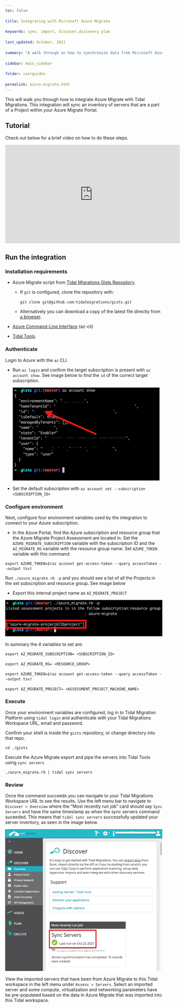 ```yaml
---
toc: false

title: Integrating with Microsoft Azure Migrate

keywords: sync, import, discover,discovery plan

last_updated: October, 2021

summary: "A walk through on how to synchronize data from Microsoft Azure Migrate with Tidal Migrations Platform."

sidebar: main_sidebar

folder: userguides

permalink: azure-migrate.html
---
```


This will walk you through how to integrate Azure Migrate with Tidal Migrations. This integration will sync an inventory of servers that are a part of a Project within your Azure Migrate Portal.

## Tutorial

Check out below for a brief video on how to do these steps.

<div>

  <iframe width="560" height="315" src="https://www.youtube.com/embed/_ERzDACKWgw" title="YouTube video player" frameborder="0" allow="accelerometer; autoplay; clipboard-write; encrypted-media; gyroscope; picture-in-picture" allowfullscreen></iframe>

</div>

## Run the integration

### Installation requirements

- Azure Migrate script from [Tidal Migrations Gists Repository](https://github.com/tidalmigrations/gists).

  - If `git` is configured, clone the repository with:

    `git clone git@github.com:tidalmigrations/gists.git`

  - Alternatively you can download a copy of the latest file directly from [a browser](https://github.com/tidalmigrations/gists/archive/refs/heads/master.zip).

- [Azure Command-Line Interface](https://docs.microsoft.com/en-us/cli/azure/) (az-cli)
- [Tidal Tools](https://get.tidal.sh/).

### Authenticate

Login to Azure with the `az` CLI.

- Run `az login` and confirm the target subscription is present with `az account show`. See image below to find the `id` of the correct target subscription.

  ![Azure Migrate Project name](../../images/azure-migrate-2.0.png)

- Set the default subscription with `az account set --subscription <SUBSCRIPTION_ID>`

### Configure environment

Next, configure four environment variables used by the integration to connect to your Azure subscription.

- In the Azure Portal, find the Azure subscription and resource group that the Azure Migrate Project Assessment are located in. Set the `AZURE_MIGRATE_SUBSCRIPTION` variable with the subscription ID and the `AZ_MIGRATE_RG` variable with the resource group name.
  Set `AZURE_TOKEN` variable with this command:

```
export AZURE_TOKEN=$(az account get-access-token --query accessToken --output tsv)
```

Run `./azure_migrate.rb -p` and you should see a list of all the Projects in the set subscription and resource group. See image below

- Export this internal project name as `AZ_MIGRATE_PROJECT`

![Azure Migrate Project name](../../images/azure-migrate-3.0.png)

In summary the 4 variables to set are:

```
export AZ_MIGRATE_SUBSCRIPTION= <SUBSCRIPTION_ID>

export AZ_MIGRATE_RG= <RESOURCE_GROUP>

export AZURE_TOKEN=$(az account get-access-token --query accessToken --output tsv)

export AZ_MIGRATE_PROJECT= <ASSESSMENT_PROJECT_MACHINE_NAME>
```

### Execute

Once your environment variables are configured, log in to Tidal Migration Platform using `tidal login` and authenticate with your Tidal Migrations Workspace URL, email and password.

Confirm your shell is inside the `gists` repository, or change directory into that repo.

```
cd ./gists
```

Execute the Azure Migrate export and pipe the servers into Tidal Tools using `sync servers`

```
./azure_migrate.rb | tidal sync servers
```

### Review

Once the command succeeds you can navigate to your Tidal Migrations Workspace URL to see the results. Use the left menu bar to navigate to `Discover > Overview` where the “Most recently run job” card should say `Sync Servers` and have the same timestamp as when the sync servers command suceeded.
This means that `tidal sync servers` successfully updated your server inventory, as seen in the image below.

![Server Sync success](../../images/azure-migrate-review.png)

View the imported servers that have been from Azure Migrate to this Tidal workspace in the left menu under `Assess > Servers`. Select an imported server and some compute, virtualization and networking parameters have be pre-populated based on the data in Azure Migrate that was imported into this Tidal workspace.
